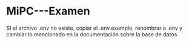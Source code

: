 # MiPC---Examen

SI el archivo .env no existe, copiar el .env.example, renombrar a .env y cambiar lo mencionado en la documentación sobre la base de datos
